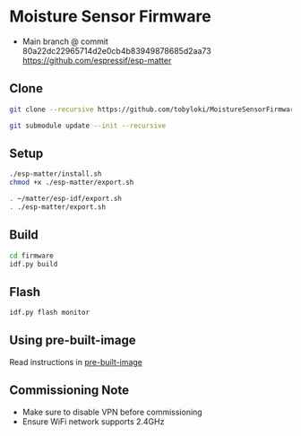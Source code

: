 # Moisture Sensor Firmware

-   Main branch @ commit 80a22dc22965714d2e0cb4b83949878685d2aa73 https://github.com/espressif/esp-matter

## Clone

```bash
git clone --recursive https://github.com/tobyloki/MoistureSensorFirmware.git
```

```bash
git submodule update --init --recursive
```

## Setup

```bash
./esp-matter/install.sh
chmod +x ./esp-matter/export.sh
```

```bash
. ~/matter/esp-idf/export.sh
. ./esp-matter/export.sh
```

## Build

```bash
cd firmware
idf.py build
```

## Flash

```bash
idf.py flash monitor
```

## Using pre-built-image

Read instructions in [pre-built-image](./pre-built-image/README.md)

## Commissioning Note

-   Make sure to disable VPN before commissioning
-   Ensure WiFi network supports 2.4GHz

